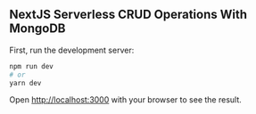 ## NextJS Serverless CRUD Operations With MongoDB

First, run the development server:

```bash
npm run dev
# or
yarn dev
```

Open [http://localhost:3000](http://localhost:3000) with your browser to see the result.
